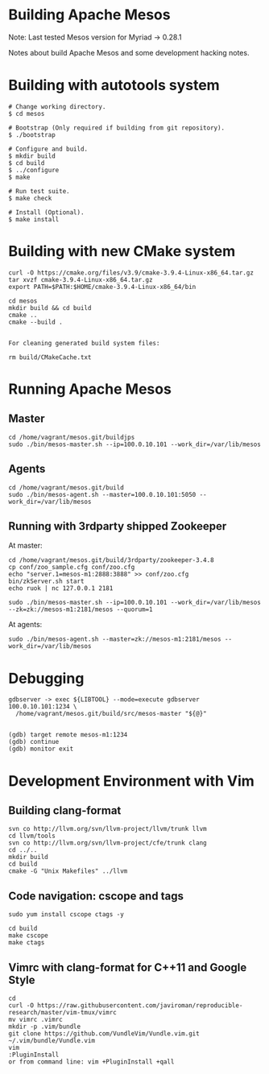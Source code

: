 # Building Apache Mesos

Note: Last tested Mesos version for Myriad -> 0.28.1

Notes about build Apache Mesos and some development hacking notes.

# Building with autotools system

```
# Change working directory.
$ cd mesos

# Bootstrap (Only required if building from git repository).
$ ./bootstrap

# Configure and build.
$ mkdir build
$ cd build
$ ../configure
$ make

# Run test suite.
$ make check

# Install (Optional).
$ make install
```

# Building with new CMake system

```
curl -O https://cmake.org/files/v3.9/cmake-3.9.4-Linux-x86_64.tar.gz
tar xvzf cmake-3.9.4-Linux-x86_64.tar.gz 
export PATH=$PATH:$HOME/cmake-3.9.4-Linux-x86_64/bin

cd mesos
mkdir build && cd build
cmake ..
cmake --build .


For cleaning generated build system files:

rm build/CMakeCache.txt
```

# Running Apache Mesos

## Master

```
cd /home/vagrant/mesos.git/buildjps
sudo ./bin/mesos-master.sh --ip=100.0.10.101 --work_dir=/var/lib/mesos
```

## Agents

```
cd /home/vagrant/mesos.git/build
sudo ./bin/mesos-agent.sh --master=100.0.10.101:5050 --work_dir=/var/lib/mesos
```

## Running with 3rdparty shipped Zookeeper

At master:

```
cd /home/vagrant/mesos.git/build/3rdparty/zookeeper-3.4.8
cp conf/zoo_sample.cfg conf/zoo.cfg
echo "server.1=mesos-m1:2888:3888" >> conf/zoo.cfg
bin/zkServer.sh start
echo ruok | nc 127.0.0.1 2181

sudo ./bin/mesos-master.sh --ip=100.0.10.101 --work_dir=/var/lib/mesos --zk=zk://mesos-m1:2181/mesos --quorum=1
```

At agents:

```
sudo ./bin/mesos-agent.sh --master=zk://mesos-m1:2181/mesos --work_dir=/var/lib/mesos
```

# Debugging

```
gdbserver -> exec ${LIBTOOL} --mode=execute gdbserver 100.0.10.101:1234 \
  /home/vagrant/mesos.git/build/src/mesos-master "${@}"


(gdb) target remote mesos-m1:1234
(gdb) continue
(gdb) monitor exit
```

# Development Environment with Vim


## Building clang-format

```
svn co http://llvm.org/svn/llvm-project/llvm/trunk llvm
cd llvm/tools
svn co http://llvm.org/svn/llvm-project/cfe/trunk clang
cd ../..
mkdir build
cd build
cmake -G "Unix Makefiles" ../llvm
```

## Code navigation: cscope and tags

```
sudo yum install cscope ctags -y

cd build
make cscope
make ctags
```

## Vimrc with clang-format for C++11 and Google Style

```
cd 
curl -O https://raw.githubusercontent.com/javiroman/reproducible-research/master/vim-tmux/vimrc
mv vimrc .vimrc
mkdir -p .vim/bundle
git clone https://github.com/VundleVim/Vundle.vim.git ~/.vim/bundle/Vundle.vim 
vim
:PluginInstall 
or from command line: vim +PluginInstall +qall
```




